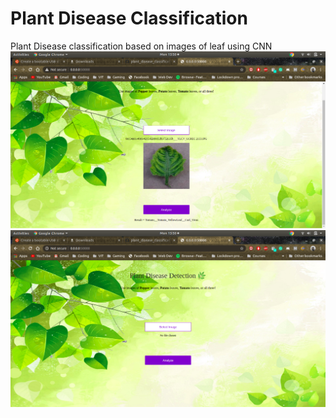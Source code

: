 # Plant Disease Classification
Plant Disease classification based on images of leaf using CNN<br>
![Home](https://github.com/rupeish/plant_disease_classification/blob/master/demo/Screenshot%20from%202020-05-25%2015-50-39.png)
<br>
![Home](https://github.com/rupeish/plant_disease_classification/blob/master/demo/Screenshot%20from%202020-05-25%2015-50-59.png)
<br>
